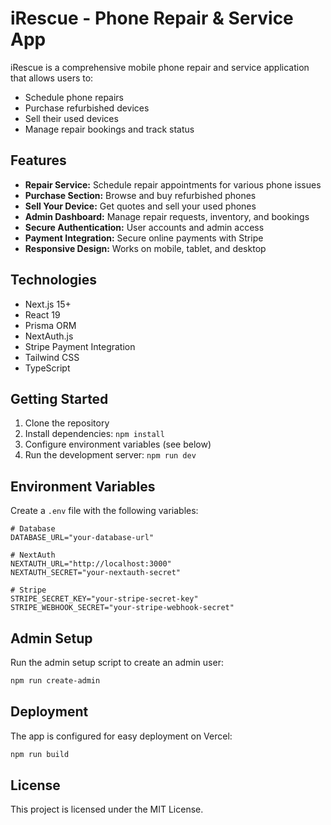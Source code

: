 # iRescue - Phone Repair & Service App

iRescue is a comprehensive mobile phone repair and service application that allows users to:

- Schedule phone repairs
- Purchase refurbished devices
- Sell their used devices
- Manage repair bookings and track status

## Features

- **Repair Service:** Schedule repair appointments for various phone issues
- **Purchase Section:** Browse and buy refurbished phones
- **Sell Your Device:** Get quotes and sell your used phones
- **Admin Dashboard:** Manage repair requests, inventory, and bookings
- **Secure Authentication:** User accounts and admin access
- **Payment Integration:** Secure online payments with Stripe
- **Responsive Design:** Works on mobile, tablet, and desktop

## Technologies

- Next.js 15+
- React 19
- Prisma ORM
- NextAuth.js
- Stripe Payment Integration
- Tailwind CSS
- TypeScript

## Getting Started

1. Clone the repository
2. Install dependencies: `npm install`
3. Configure environment variables (see below)
4. Run the development server: `npm run dev`

## Environment Variables

Create a `.env` file with the following variables:

```env
# Database
DATABASE_URL="your-database-url"

# NextAuth
NEXTAUTH_URL="http://localhost:3000"
NEXTAUTH_SECRET="your-nextauth-secret"

# Stripe
STRIPE_SECRET_KEY="your-stripe-secret-key"
STRIPE_WEBHOOK_SECRET="your-stripe-webhook-secret"
```

## Admin Setup

Run the admin setup script to create an admin user:

```bash
npm run create-admin
```

## Deployment

The app is configured for easy deployment on Vercel:

```bash
npm run build
```

## License

This project is licensed under the MIT License.
